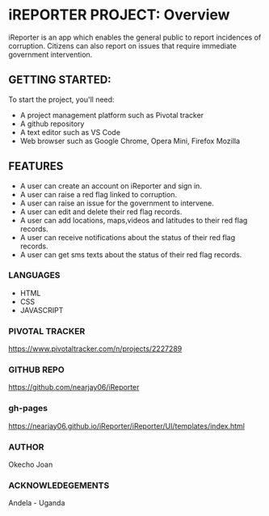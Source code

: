 # iREPORTER PROJECT: Overview

iReporter is an app which enables the general public to report incidences of corruption. Citizens can also report on issues that require immediate government intervention.

## GETTING STARTED:

To start the project, you'll need:
- A project management platform such as Pivotal tracker
- A github repository
- A text editor such as VS Code
- Web browser such as Google Chrome, Opera Mini, Firefox Mozilla

## FEATURES

- A user can create an account on iReporter and sign in.
- A user can raise a red flag linked to corruption.
- A user can raise an issue for the government to intervene.
- A user can edit and delete their red flag records.
- A user can add locations, maps,videos and latitudes to their red flag records.
- A user can receive notifications about the status of their red flag records.
- A user can get sms texts about the status of their red flag records.

### LANGUAGES
- HTML
- CSS
- JAVASCRIPT

### PIVOTAL TRACKER

https://www.pivotaltracker.com/n/projects/2227289

### GITHUB REPO

https://github.com/nearjay06/iReporter

### gh-pages

https://nearjay06.github.io/iReporter/iReporter/UI/templates/index.html


### AUTHOR

Okecho Joan

### ACKNOWLEDEGEMENTS

Andela - Uganda